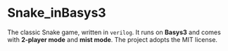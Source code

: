 # Snake_inBasys3
The classic Snake game, written in `verilog`.
It runs on **Basys3** and comes with **2-player mode** and **mist mode**.
The project adopts the MIT license.

## 
